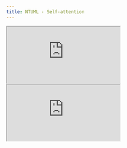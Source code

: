 ```yaml
---
title: NTUML - Self-attention
---
```


<!-- more -->

<iframe src="https://www.youtube.com/embed/hYdO9CscNes" allowfullscreen></iframe>

<iframe src="https://www.youtube.com/embed/gmsMY5kc-zw" allowfullscreen></iframe>

